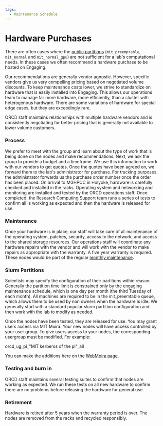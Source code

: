 ```yaml
---
tags:
  - Maintenance Schedule
---
```


# Hardware Purchases 

There are often cases where the [public partitions](running-jobs/overview.md#partitions) (`mit_preemptable`, `mit_normal` and `mit_normal_gpu`) are not sufficient for a lab's computational needs. 
In these cases we often recommend a hardware purchase to be hosted on Engaging. 

Our recommendations are generally vendor agnostic. However, specific vendors give us very compelling pricing based 
on negotiated volume discounts. To keep maintenance costs lower, we strive to standardize on hardware that 
is easily installed into Engaging. This allows our operations team to manage far more hardware, more efficiently, than a cluster with heterogenous hardware. There are some variations of hardware for special edge cases, but they are exceedingly rare. 

ORCD staff maintains relationships with multiple hardware vendors and is consistently negotiating for better pricing that is generally not available to lower volume customers. 

### Process
We prefer to meet with the group and learn about the type of work that is being done on the nodes and make recommendations. 
Next, we ask the group to provide a budget and a timeframe. We use this information to
work with our vendors to get quotes. Once the quotes have been agreed on, we forward them to the lab's administrator for purchase. For tracking purposes, the administrator forwards us the purchase order number once the order has been placed. On arrival to MGHPCC in Holyoke, hardware is carefully checked and installed in the racks. Operating system and networking and monitoring are installed and tested by the ORCD operations staff. Once completed, the Research Computing Support team runs a series of tests to confirm all is working as expected and then the hardware is released for use. 

### Maintenance
Once your hardware is in place, our staff will take care of all maintenance of the operating system, patches, security, access to the network,  and access to the shared storage resources. Our operations staff will coordinate any hardware repairs with the vendor and will work with the vendor to make repairs as appropriate with the warranty. A five year warranty is required. These nodes would be part of the regular [monthly maintenance](orcd-systems.md#maintenance-schedule).

### Slurm Partitions 
Scientists may specify the configuration of their partitions within reason. Generally the partition time limit is constrained only by the engaging maintenance schedule, which is one day per month (the third Tuesday of each month). All machines are required to be in the mit_preemtable queue, which allows them to be used by non owners when the hardware is idle. We generally start with a standard popular slurm partition configuration and then work with the lab to modify as needed. 

Once the nodes have been tested, they are released for use. You may grant users access via MIT Moira. Your new nodes will have access controlled by your user group. To give users access to your nodes, the corresponding usergroup must be modified. For example: 

orcd_ug_pi_"MIT kerberos of the pi"_all

You can make the additions here on the [WebMoira page](https://groups.mit.edu/webmoira/).

### Testing and burn in
ORCD staff maintains several testing suites to confirm that nodes are working as expected. We run these tests on all new hardware to confirm there are no problems before releasing the hardware for general use.

### Retirement
Hardware is retired after 5 years when the warranty period is over. The nodes are removed from the racks
and recycled responsibly. 
